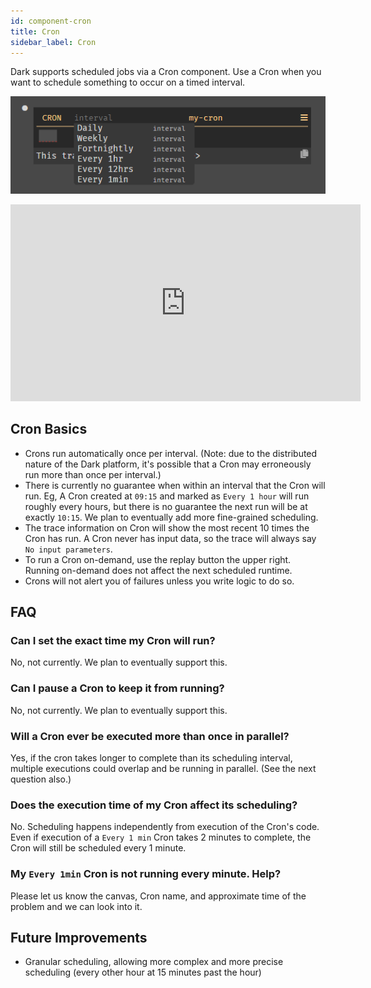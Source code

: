 ```yaml
---
id: component-cron
title: Cron
sidebar_label: Cron
---
```


Dark supports scheduled jobs via a Cron component. Use a Cron when you want to
schedule something to occur on a timed interval.

![Cron Intervals](assets/cron/intervals.png)

<iframe width="560" height="315" src="https://www.youtube.com/embed/2ffObUyM1jc" frameborder="0" allow="accelerometer; autoplay; encrypted-media; gyroscope; picture-in-picture" allowfullscreen></iframe>

## Cron Basics

- Crons run automatically once per interval. (Note: due to the distributed
  nature of the Dark platform, it's possible that a Cron may erroneously run
  more than once per interval.)
- There is currently no guarantee when within an interval that the Cron will
  run. Eg, A Cron created at `09:15` and marked as `Every 1 hour` will run
  roughly every hours, but there is no guarantee the next run will be at exactly
  `10:15`. We plan to eventually add more fine-grained scheduling.
- The trace information on Cron will show the most recent 10 times the Cron has
  run. A Cron never has input data, so the trace will always say
  `No input parameters`.
- To run a Cron on-demand, use the replay button the upper right. Running
  on-demand does not affect the next scheduled runtime.
- Crons will not alert you of failures unless you write logic to do so.

## FAQ

### Can I set the exact time my Cron will run?

No, not currently. We plan to eventually support this.

### Can I pause a Cron to keep it from running?

No, not currently. We plan to eventually support this.

### Will a Cron ever be executed more than once in parallel?

Yes, if the cron takes longer to complete than its scheduling interval, multiple
executions could overlap and be running in parallel. (See the next question
also.)

### Does the execution time of my Cron affect its scheduling?

No. Scheduling happens independently from execution of the Cron's code. Even if
execution of a `Every 1 min` Cron takes 2 minutes to complete, the Cron will
still be scheduled every 1 minute.

### My `Every 1min` Cron is not running every minute. Help?

Please let us know the canvas, Cron name, and approximate time of the problem
and we can look into it.

## Future Improvements

- Granular scheduling, allowing more complex and more precise scheduling (every
  other hour at 15 minutes past the hour)
